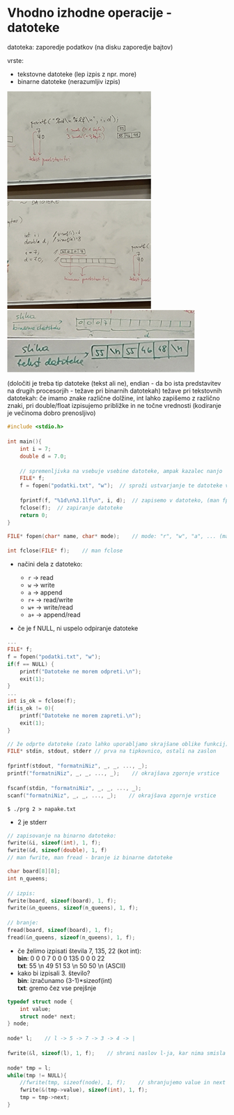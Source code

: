 # Vhodno izhodne operacije - datoteke

datoteka: zaporedje podatkov (na disku zaporedje bajtov)

vrste:
- tekstovne datoteke (lep izpis z npr. more)
- binarne datoteke (nerazumljiv izpis)

<img src="20240510_084415.jpg" alt="20240510_084415.jpg" style="width:330px;"/>

<img src="20240510_084422.jpg" alt="20240510_084422.jpg" style="width:330px;"/>

<img src="20240510_084612.jpg" alt="20240510_084612.jpg" style="width:430px;"/>

<img src="20240510_084710.jpg" alt="20240510_084710.jpg" style="width:430px;"/>

(določiti je treba tip datoteke (tekst ali ne), endian - da bo ista predstavitev na drugih procesorjih - težave pri binarnih datotekah)
težave pri tekstovnih datotekah: če imamo znake različne dolžine, int lahko zapišemo z različno znaki, pri double/float izpisujemo približke in ne točne vrednosti (kodiranje je večinoma dobro prenosljivo)

```c
#include <stdio.h>

int main(){
    int i = 7;
    double d = 7.0;

    // spremenljivka na vsebuje vsebine datoteke, ampak kazalec nanjo
    FILE* f;
    f = fopen("podatki.txt", "w");  // sproži ustvarjanje te datoteke v trenuntnem direktoriju in odpiranje, se jo pripravi za pisanje, v f se shrani kazalec na nekaj, kar je v pomnilniku (kateri disk, kateri del diska, ali je dovoljeno pisati ...), f je povezava do fizične datoteke na disku

    fprintf(f, "%1d\n%3.1lf\n", i, d);  // zapisemo v datoteko, (man fprintf)
    fclose(f);  // zapiranje datoteke
    return 0;
}
```

```c
FILE* fopen(char* name, char* mode);    // mode: "r", "w", "a", ... (man fopen)

int fclose(FILE* f);    // man fclose
```

- načini dela z datoteko:
  - ```r``` -> read
  - ```w``` -> write
  - ```a``` -> append
  - ```r+``` -> read/write
  - ```w+``` -> write/read
  - ```a+``` -> append/read

- če je f NULL, ni uspelo odpiranje datoteke

```c
...
FILE* f;
f = fopen("podatki.txt", "w");
if(f == NULL) {
    printf("Datoteke ne morem odpreti.\n");
    exit(1);
}
...
int is_ok = fclose(f);
if(is_ok != 0){
    printf("Datoteke ne morem zapreti.\n");
    exit(1);
}
```
```c
// že odprte datoteke (zato lahko uporabljamo skrajšane oblike funkcij):
FILE* stdin, stdout, stderr // prva na tipkovnico, ostali na zaslon

fprintf(stdout, "formatniNiz", _, _, ..., _);
printf("formatniNiz", _, _, ..., _);    // okrajšava zgornje vrstice

fscanf(stdin, "formatniNiz", _, _, ..., _);
scanf("formatniNiz", _, _, ..., _);    // okrajšava zgornje vrstice
```

```shell
$ ./prg 2 > napake.txt
```
- 2 je stderr

```c
// zapisovanje na binarno datoteko:
fwrite(&i, sizeof(int), 1, f);
fwrite(&d, sizeof(double), 1, f)
// man fwrite, man fread - branje iz binarne datoteke
```

```c
char board[8][8];
int n_queens;

// izpis:
fwrite(board, sizeof(board), 1, f);
fwrite(&n_queens, sizeof(n_queens), 1, f);

// branje:
fread(board, sizeof(board), 1, f);
fread(&n_queens, sizeof(n_queens), 1, f);
```

- če želimo izpisati števila 7, 135, 22 (kot int):</br>
**bin**: 0 0 0 7 0 0 0 135 0 0 0 22</br>
**txt**: 55 \n 49 51 53 \n 50 50 \n (ASCII)</br>
- kako bi izpisali 3. število?</br>
**bin**: izračunamo (3-1)*sizeof(int)</br>
**txt**: gremo čez vse prejšnje</br>

```c
typedef struct node {
    int value;
    struct node* next;
} node;

node* l;    // l -> 5 -> 7 -> 3 -> 4 -> |

fwrite(&l, sizeof(l), 1, f);    // shrani naslov l-ja, kar nima smisla

node* tmp = l;
while(tmp != NULL){
    //fwrite(tmp, sizeof(node), 1, f);    // shranjujemo value in next - nima smisla
    fwrite(&(tmp->value), sizeof(int), 1, f);
    tmp = tmp->next;
}
```